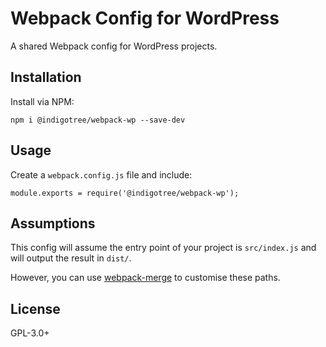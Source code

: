 # Webpack Config for WordPress

A shared Webpack config for WordPress projects.

## Installation

Install via NPM:

```
npm i @indigotree/webpack-wp --save-dev
```

## Usage

Create a `webpack.config.js` file and include:

```
module.exports = require('@indigotree/webpack-wp');
```

## Assumptions

This config will assume the entry point of your project is `src/index.js` and will output the result in `dist/`.

However, you can use [webpack-merge](https://www.npmjs.com/package/webpack-merge) to customise these paths.

## License

GPL-3.0+
